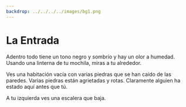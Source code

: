 ```yaml
---
backdrop: ../../../../images/bg1.png
---
```


# La Entrada

Adentro todo tiene un tono negro y sombrío y hay un olor a humedad. Usando una linterna de tu mochila, miras a tu alrededor.

Ves una habitación vacía con varias piedras que se han caído de las paredes. Varias piedras están agrietadas y rotas. Claramente alguien ha estado aquí antes que tú.

A tu izquierda ves una escalera que baja.

<Item id="9" />

<Page url="9" instructions="" condition="none" action="Examinar el cuarto" />
